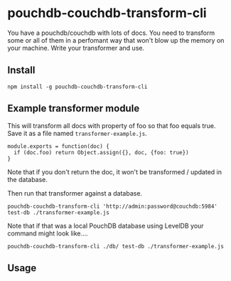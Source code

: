# pouchdb-couchdb-transform-cli

You have a pouchdb/couchdb with lots of docs. You need to transform some or all of them in a perfomant way that won't blow up the memory on your machine. Write your transformer and use.

## Install
```
npm install -g pouchdb-couchdb-transform-cli
```

## Example transformer module 
This will transform all docs with property of foo so that foo equals true. Save it as a file named `transformer-example.js`.
```
module.exports = function(doc) {
  if (doc.foo) return Object.assign({}, doc, {foo: true})
}
```
Note that if you don't return the doc, it won't be transformed / updated in the database.

Then run that transformer against a database.
```
pouchdb-couchdb-transform-cli 'http://admin:password@couchdb:5984' test-db ./transformer-example.js
```

Note that if that was a local PouchDB database using LevelDB your command might look like....
```
pouchdb-couchdb-transform-cli ./db/ test-db ./transformer-example.js
```


## Usage

